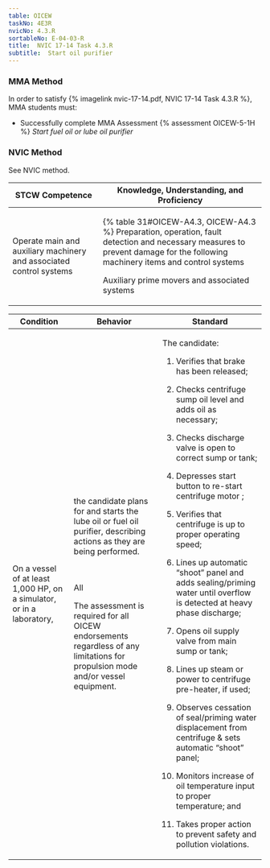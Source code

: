 ```yaml
---
table: OICEW
taskNo: 4E3R
nvicNo: 4.3.R 
sortableNo: E-04-03-R
title:  NVIC 17-14 Task 4.3.R
subtitle:  Start oil purifier
---
```



### MMA Method

In order to satisfy  {% imagelink nvic-17-14.pdf, NVIC 17-14 Task 4.3.R %}, MMA students must:

* Successfully complete MMA Assessment {% assessment OICEW-5-1H %} *Start fuel oil or lube oil purifier*


### NVIC Method

<a onclick="togglevisibility('nvic_methods')" >See NVIC method.</a>

<div id='nvic_methods' class='hide'>

<table>
<thead>
<tr>
<th class='forty'> STCW Competence </th>
<th class='sixty'> Knowledge, Understanding, and Proficiency </th>
</tr>
</thead>




<tbody>
<tr><td markdown='1'>

Operate main and auxiliary machinery and associated control systems

</td><td markdown='1'>

{% table 31#OICEW-A4.3, OICEW-A4.3 %} Preparation, operation, fault detection and necessary measures to prevent damage for the following machinery items and control systems 

Auxiliary prime movers and associated systems

</td></tr>


</tbody>
</table>


<table>
<thead>
<tr><th class='twenty'>  Condition </th><th class='twenty'> Behavior </th><th  class='sixty'>Standard </th></tr>
</thead>
<tbody >



<tr><td markdown='1'>

On a vessel of at least 1,000 HP, on a simulator, or in a laboratory,

</td><td markdown='1'>

the candidate plans for and starts the lube oil or fuel oil purifier, describing actions as they are being performed.

<br>

<div class="tooltip" markdown='1'>

All

The assessment is required for all OICEW endorsements regardless of any limitations for propulsion mode and/or vessel equipment.

</div>


</td><td markdown='1'>

The candidate:

1. Verifies that brake has been released;

2. Checks centrifuge sump oil level and adds oil as necessary;

3. Checks discharge valve is open to correct sump or tank;

4. Depresses start button to re-start centrifuge motor ;

5. Verifies that centrifuge is up to proper operating speed;

6. Lines up automatic “shoot” panel and adds sealing/priming water until overflow is detected at heavy phase discharge; 

7. Opens oil supply valve from main sump or tank; 

8. Lines up steam or power  to centrifuge pre-heater, if used; 

9. Observes cessation of seal/priming water displacement from centrifuge & sets automatic “shoot” panel;

10. Monitors increase of oil temperature input to proper temperature; and

11. Takes proper action to prevent safety and pollution violations.

</td></tr>
</tbody>
</table>
</div>
